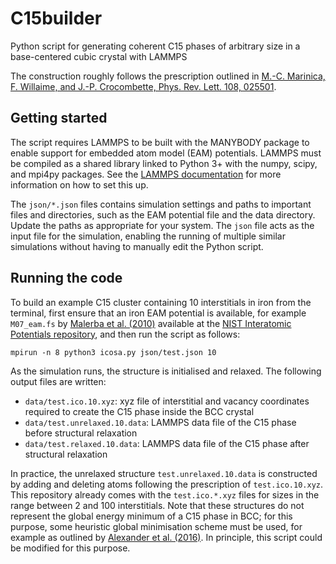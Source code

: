 # C15builder
Python script for generating coherent C15 phases of arbitrary size in a base-centered cubic crystal with LAMMPS

The construction roughly follows the prescription outlined in [M.-C. Marinica, F. Willaime, and J.-P. Crocombette, Phys. Rev. Lett. 108, 025501](https://doi.org/10.1103/PhysRevLett.108.025501).

## Getting started

The script requires LAMMPS to be built with the MANYBODY package to enable support for embedded atom model (EAM) potentials. LAMMPS must be compiled as a shared library linked to Python 3+ with the numpy, scipy, and mpi4py packages. See the [LAMMPS documentation](https://docs.lammps.org/Python_head.html) for more information on how to set this up.

The `json/*.json` files contains simulation settings and paths to important files and directories, such as the EAM potential file and the data directory. Update the paths as appropriate for your system. The `json` file acts as the input file for the simulation, enabling the running of multiple similar simulations without having to manually edit the Python script.

## Running the code

To build an example C15 cluster containing 10 interstitials in iron from the terminal, first ensure that an iron EAM potential is available, for example `M07_eam.fs` by [Malerba et al. (2010)](https://doi.org/10.1016/j.jnucmat.2010.05.017) available at the [NIST Interatomic Potentials repository](https://www.ctcms.nist.gov/potentials/), and then run the script as follows:

```
mpirun -n 8 python3 icosa.py json/test.json 10
```

As the simulation runs, the structure is initialised and relaxed. The following output files are written:
- `data/test.ico.10.xyz`: xyz file of interstitial and vacancy coordinates required to create the C15 phase inside the BCC crystal
- `data/test.unrelaxed.10.data`: LAMMPS data file of the C15 phase before structural relaxation
- `data/test.relaxed.10.data`: LAMMPS data file of the C15 phase after structural relaxation

In practice, the unrelaxed structure `test.unrelaxed.10.data` is constructed by adding and deleting atoms following the prescription of `test.ico.10.xyz`. This repository already comes with the `test.ico.*.xyz` files for sizes in the range between 2 and 100 interstitials. Note that these structures do not represent the global energy minimum of a C15 phase in BCC; for this purpose, some heuristic global minimisation scheme must be used, for example as outlined by [Alexander et al. (2016)](https://doi.org/10.1103/PhysRevB.94.024103). In principle, this script could be modified for this purpose.
